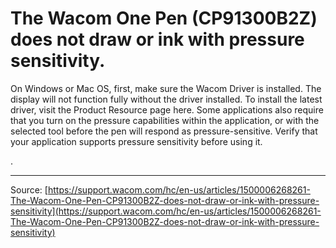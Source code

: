 # The Wacom One Pen (CP91300B2Z) does not draw or ink with pressure sensitivity.

On Windows or Mac OS, first, make sure the Wacom Driver is installed. The display will not function fully without the driver installed. To install the latest driver, visit the Product Resource page here. Some applications also require that you turn on the pressure capabilities within the application, or with the selected tool before the pen will respond as pressure-sensitive. Verify that your application supports pressure sensitivity before using it. 


.

---
Source: [https://support.wacom.com/hc/en-us/articles/1500006268261-The-Wacom-One-Pen-CP91300B2Z-does-not-draw-or-ink-with-pressure-sensitivity](https://support.wacom.com/hc/en-us/articles/1500006268261-The-Wacom-One-Pen-CP91300B2Z-does-not-draw-or-ink-with-pressure-sensitivity)
